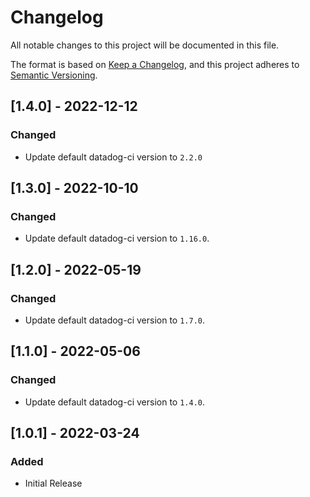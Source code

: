 # Changelog
All notable changes to this project will be documented in this file.

The format is based on [Keep a Changelog](https://keepachangelog.com/en/1.0.0/),
and this project adheres to [Semantic Versioning](https://semver.org/spec/v2.0.0.html).

## [1.4.0] - 2022-12-12
### Changed
  - Update default datadog-ci version to `2.2.0`

## [1.3.0] - 2022-10-10
### Changed
  - Update default datadog-ci version to `1.16.0`.

## [1.2.0] - 2022-05-19
### Changed
  - Update default datadog-ci version to `1.7.0`.

## [1.1.0] - 2022-05-06
### Changed
  - Update default datadog-ci version to `1.4.0`.

## [1.0.1] - 2022-03-24
### Added
  - Initial Release
